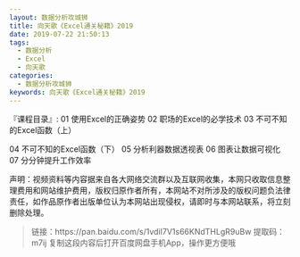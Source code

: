 ```yaml
---
layout: 数据分析攻城狮
title: 向天歌《Excel通关秘籍》2019
date: 2019-07-22 21:50:13
tags:
  - 数据分析
  - Excel
  - 向天歌
categories:
  - 数据分析攻城狮
keywords: 向天歌《Excel通关秘籍》2019
---
```

『课程目录』: 
01 使用Excel的正确姿势
02 职场的Excel的必学技术
03 不可不知的Excel函数（上）
<!-- more -->  
04 不可不知的Excel函数（下）
05 分析利器数据透视表
06 图表让数据可视化
07 分分钟提升工作效率

<div class="post-copyright">
    <div class="post-copyright__author">
      <span class="post-copyright-meta">声明：视频资料等内容据来自各大网络交流群以及互联网收集，本网只收取信息整理费用和网站维护费用，版权归原作者所有，本网站不对所涉及的版权问题负法律责任，如作品原作者出版单位认为本网站出现侵权，请即时与本网站联系，将立刻删除处理。 </span>
    </div>
</div>

<blockquote class="blockquote-center">
链接：https://pan.baidu.com/s/1vdiI7V1s66KNdTHLgR9uBw 
提取码：m7ij 
复制这段内容后打开百度网盘手机App，操作更方便哦
</blockquote>

